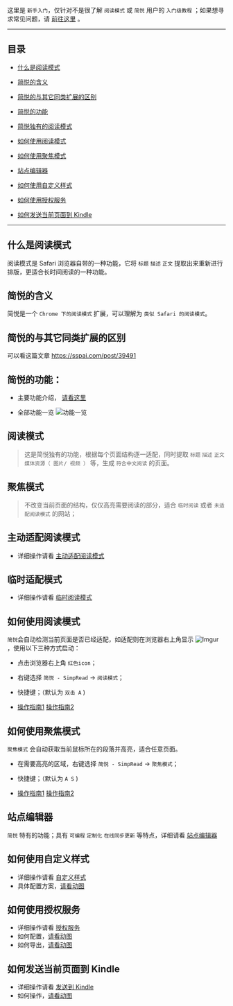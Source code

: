这里是 `新手入门`，仅针对不是很了解 `阅读模式` 或 `简悦` 用户的 `入门级教程` ；如果想寻求常见问题，请 [前往这里](https://github.com/Kenshin/simpread/wiki/FAQ) 。

***

目录
---

- [什么是阅读模式](https://github.com/Kenshin/simpread/wiki/%E5%85%A5%E9%97%A8%E6%8C%87%E5%8D%97%EF%BC%88-%E6%93%8D%E4%BD%9C%E6%8C%87%E5%BC%95-%EF%BC%89#%E4%BB%80%E4%B9%88%E6%98%AF%E9%98%85%E8%AF%BB%E6%A8%A1%E5%BC%8F)

- [简悦的含义](#简悦的含义)
- [简悦的与其它同类扩展的区别](#简悦的与其它同类扩展的区别)
- [简悦的功能](#简悦的功能)
- [简悦独有的阅读模式](#简悦独有的阅读模式)
- [如何使用阅读模式](#如何使用阅读模式)
- [如何使用聚焦模式](#如何使用聚焦模式)
- [站点编辑器](#站点编辑器)
- [如何使用自定义样式](#如何使用自定义样式)
- [如何使用授权服务](#如何使用授权服务)
- [如何发送当前页面到 Kindle](https://github.com/Kenshin/simpread/wiki/%E5%85%A5%E9%97%A8%E6%8C%87%E5%8D%97%EF%BC%88-%E6%93%8D%E4%BD%9C%E6%8C%87%E5%BC%95-%EF%BC%89#%E5%A6%82%E4%BD%95%E5%8F%91%E9%80%81%E5%BD%93%E5%89%8D%E9%A1%B5%E9%9D%A2%E5%88%B0-kindle)

***

什么是阅读模式
---
阅读模式是 Safari 浏览器自带的一种功能，它将 `标题` `描述` `正文` 提取出来重新进行排版，更适合长时间阅读的一种功能。

简悦的含义
---
简悦是一个 `Chrome 下的阅读模式` 扩展，可以理解为 `类似 Safari 的阅读模式`。

简悦的与其它同类扩展的区别
---
可以看这篇文章 https://sspai.com/post/39491

简悦的功能：
---
- 主要功能介绍， [请看这里](https://github.com/Kenshin/simpread#主要功能一览)

- 全部功能一览
  ![功能一览](http://ojec5ddd5.bkt.clouddn.com/feature%201.0.4.png)

阅读模式
---
> 这是简悦独有的功能，根据每个页面结构逐一适配，同时提取 `标题` `描述` `正文` `媒体资源（ 图片/ 视频 ）` 等，生成 `符合中文阅读` 的页面。

聚焦模式
---
> 不改变当前页面的结构，仅仅高亮需要阅读的部分，适合 `临时阅读` 或者 `未适配阅读模式` 的网站；

主动适配阅读模式
---
- 详细操作请看 [主动适配阅读模式](https://github.com/Kenshin/simpread/wiki/主动适配阅读模式)

临时适配模式
---
- 详细操作请看 [临时阅读模式](https://github.com/Kenshin/simpread/wiki/站点编辑器#临时阅读模式)

如何使用阅读模式
---

`简悦`会自动检测当前页面是否已经适配，如适配则在浏览器右上角显示 ![Imgur](http://i.imgur.com/dyROEBi.png) ，使用以下三种方式启动：

- 点击浏览器右上角 `红色icon`；

- 右键选择 `简悦 - SimpRead` → `阅读模式`；

- 快捷键；（默认为 `双击 A` )

- [操作指南1](https://i.imgur.com/BC17ibU.gif) [操作指南2](https://i.imgur.com/McGcliz.gif)

如何使用聚焦模式
---
`聚焦模式` 会自动获取当前鼠标所在的段落并高亮，适合任意页面。

- 在需要高亮的区域，右键选择 `简悦 - SimpRead` → `聚焦模式`；

- 快捷键；（默认为 `A S` )

- [操作指南1](https://i.imgur.com/FBNvOAD.gif) [操作指南2](https://i.imgur.com/9uxwiNm.gif)

站点编辑器
---
`简悦` 特有的功能；具有 `可编程` `定制化` `在线同步更新` 等特点，详细请看 [站点编辑器](https://github.com/Kenshin/simpread/wiki/%E7%AB%99%E7%82%B9%E7%BC%96%E8%BE%91%E5%99%A8/)

如何使用自定义样式
---
- 详细操作请看 [自定义样式](https://github.com/Kenshin/simpread/wiki/%E8%87%AA%E5%AE%9A%E4%B9%89%E6%A0%B7%E5%BC%8F)
- 具体配置方案，[请看动图](https://i.imgur.com/vEPhSgt.gif)

如何使用授权服务
---
- 详细操作请看 [授权服务](https://github.com/Kenshin/simpread/wiki/%E6%8E%88%E6%9D%83%E6%9C%8D%E5%8A%A1)
- 如何配置，[请看动图](https://i.imgur.com/Zo75JvH.gif)
- 如何导出，[请看动图](https://i.imgur.com/x6qvdrD.gif)

如何发送当前页面到 Kindle
---
- 详细操作请看 [发送到 Kindle](https://github.com/Kenshin/simpread/wiki/%E5%8F%91%E9%80%81%E5%88%B0-Kindle)
- 如何操作，[请看动图](https://i.imgur.com/R3lKRc3.gif)


